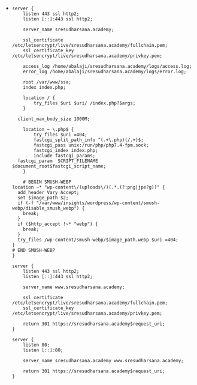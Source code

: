 - ```
  server {
      listen 443 ssl http2;
      listen [::]:443 ssl http2;
  
      server_name sresudharsana.academy;
  
      ssl_certificate /etc/letsencrypt/live/sresudharsana.academy/fullchain.pem;
      ssl_certificate_key /etc/letsencrypt/live/sresudharsana.academy/privkey.pem;
  
      access_log /home/abalaji/sresudharsana.academy/logs/access.log;
      error_log /home/abalaji/sresudharsana.academy/logs/error.log;
  
      root /var/www/ssa;
      index index.php;
  
      location / {
          try_files $uri $uri/ /index.php?$args;
      }
  
  	client_max_body_size 1000M;
  
      location ~ \.php$ {
          try_files $uri =404;
          fastcgi_split_path_info ^(.+\.php)(/.+)$;
          fastcgi_pass unix:/run/php/php7.4-fpm.sock;
          fastcgi_index index.php;
          include fastcgi_params;
  	fastcgi_param  SCRIPT_FILENAME    $document_root$fastcgi_script_name;
      }
  
      # BEGIN SMUSH-WEBP
  location ~* "wp-content\/(uploads\/)(.*.(?:png|jpe?g))" {
    add_header Vary Accept;
    set $image_path $2;
    if (-f "/var/www/insights/wordpress/wp-content/smush-webp/disable_smush_webp") {
      break;
    }
    if ($http_accept !~* "webp") {
      break;
    }
    try_files /wp-content/smush-webp/$image_path.webp $uri =404;
  }
  # END SMUSH-WEBP
  }
  
  server {
      listen 443 ssl http2;
      listen [::]:443 ssl http2;
  
      server_name www.sresudharsana.academy;
  
      ssl_certificate /etc/letsencrypt/live/sresudharsana.academy/fullchain.pem;
      ssl_certificate_key /etc/letsencrypt/live/sresudharsana.academy/privkey.pem;
  
      return 301 https://sresudharsana.academy$request_uri;
  }
  
  server {
      listen 80;
      listen [::]:80;
  
      server_name sresudharsana.academy www.sresudharsana.academy;
  
      return 301 https://sresudharsana.academy$request_uri;
  }
  ```